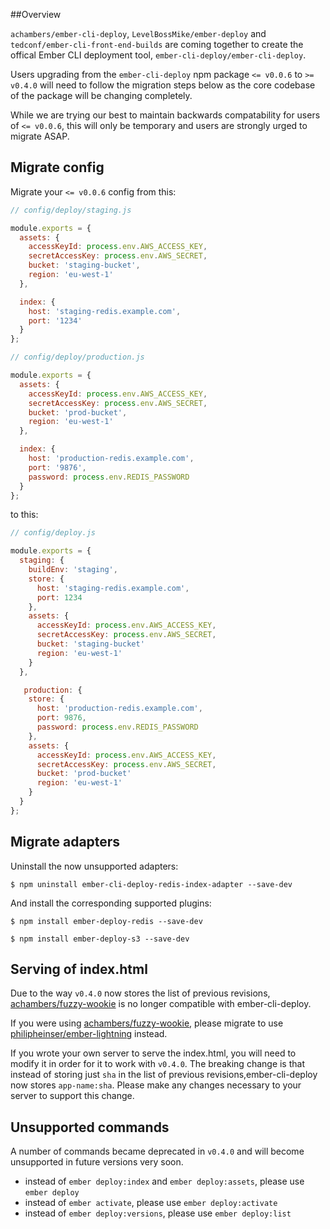 ##Overview

`achambers/ember-cli-deploy`, `LevelBossMike/ember-deploy` and `tedconf/ember-cli-front-end-builds` are coming together to create the offical Ember CLI deployment tool, `ember-cli-deploy/ember-cli-deploy`.

Users upgrading from the `ember-cli-deploy` npm package `<= v0.0.6` to `>= v0.4.0` will need to follow the migration steps below as the core codebase of the package will be changing completely.

While we are trying our best to maintain backwards compatability for users of `<= v0.0.6`, this will only be temporary and users are strongly urged to migrate ASAP.

## Migrate config

Migrate your `<= v0.0.6` config from this:

```javascript
// config/deploy/staging.js

module.exports = {
  assets: {
    accessKeyId: process.env.AWS_ACCESS_KEY,
    secretAccessKey: process.env.AWS_SECRET,
    bucket: 'staging-bucket',
    region: 'eu-west-1'
  },

  index: {
    host: 'staging-redis.example.com',
    port: '1234'
  }
};
```

```javascript
// config/deploy/production.js

module.exports = {
  assets: {
    accessKeyId: process.env.AWS_ACCESS_KEY,
    secretAccessKey: process.env.AWS_SECRET,
    bucket: 'prod-bucket',
    region: 'eu-west-1'
  },

  index: {
    host: 'production-redis.example.com',
    port: '9876',
    password: process.env.REDIS_PASSWORD
  }
};
```

to this:

```javascript
// config/deploy.js

module.exports = {
  staging: {
    buildEnv: 'staging',
    store: {
      host: 'staging-redis.example.com',
      port: 1234
    },
    assets: {
      accessKeyId: process.env.AWS_ACCESS_KEY,
      secretAccessKey: process.env.AWS_SECRET,
      bucket: 'staging-bucket'
      region: 'eu-west-1'
    }
  },

   production: {
    store: {
      host: 'production-redis.example.com',
      port: 9876,
      password: process.env.REDIS_PASSWORD
    },
    assets: {
      accessKeyId: process.env.AWS_ACCESS_KEY,
      secretAccessKey: process.env.AWS_SECRET,
      bucket: 'prod-bucket'
      region: 'eu-west-1'
    }
  }
};
```

## Migrate adapters

Uninstall the now unsupported adapters:

```shell
$ npm uninstall ember-cli-deploy-redis-index-adapter --save-dev
```

And install the corresponding supported plugins:

```shell
$ npm install ember-deploy-redis --save-dev

$ npm install ember-deploy-s3 --save-dev
```

## Serving of index.html

Due to the way `v0.4.0` now stores the list of previous revisions, [achambers/fuzzy-wookie](https://github.com/achambers/fuzzy-wookie) is no longer compatible with ember-cli-deploy.

If you were using [achambers/fuzzy-wookie](https://github.com/achambers/fuzzy-wookie), please migrate to use [philipheinser/ember-lightning](https://github.com/philipheinser/ember-lightning) instead.

If you wrote your own server to serve the index.html, you will need to modify it in order for it to work with `v0.4.0`.  The breaking change is that instead of storing just `sha` in the list of previous revisions,ember-cli-deploy now stores `app-name:sha`.  Please make any changes necessary to your server to support this change.

## Unsupported commands

A number of commands became deprecated in `v0.4.0` and will become unsupported in future versions very soon.

- instead of `ember deploy:index` and `ember deploy:assets`, please use `ember deploy`
- instead of `ember activate`, please use `ember deploy:activate`
- instead of `ember deploy:versions`, please use `ember deploy:list`
